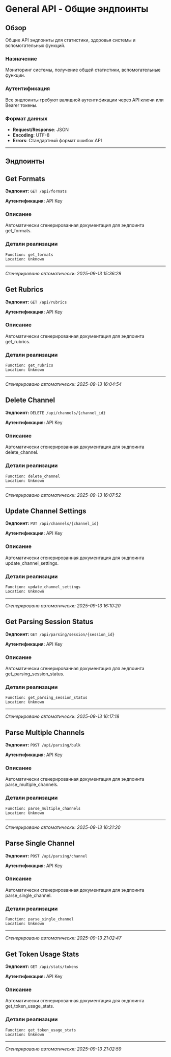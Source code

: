 # General API - Общие эндпоинты

## Обзор

Общие API эндпоинты для статистики, здоровья системы и вспомогательных функций.

### Назначение
Мониторинг системы, получение общей статистики, вспомогательные функции.

### Аутентификация
Все эндпоинты требуют валидной аутентификации через API ключи или Bearer токены.

### Формат данных
- **Request/Response**: JSON
- **Encoding**: UTF-8
- **Errors**: Стандартный формат ошибок API

---

## Эндпоинты


## Get Formats

**Эндпоинт:** `GET /api/formats`

**Аутентификация:** API Key

### Описание
Автоматически сгенерированная документация для эндпоинта get_formats.

### Детали реализации
```
Function: get_formats
Location: Unknown
```

---

*Сгенерировано автоматически: 2025-09-13 15:36:28*


## Get Rubrics

**Эндпоинт:** `GET /api/rubrics`

**Аутентификация:** API Key

### Описание
Автоматически сгенерированная документация для эндпоинта get_rubrics.

### Детали реализации
```
Function: get_rubrics
Location: Unknown
```

---

*Сгенерировано автоматически: 2025-09-13 16:04:54*


## Delete Channel

**Эндпоинт:** `DELETE /api/channels/{channel_id}`

**Аутентификация:** API Key

### Описание
Автоматически сгенерированная документация для эндпоинта delete_channel.

### Детали реализации
```
Function: delete_channel
Location: Unknown
```

---

*Сгенерировано автоматически: 2025-09-13 16:07:52*


## Update Channel Settings

**Эндпоинт:** `PUT /api/channels/{channel_id}`

**Аутентификация:** API Key

### Описание
Автоматически сгенерированная документация для эндпоинта update_channel_settings.

### Детали реализации
```
Function: update_channel_settings
Location: Unknown
```

---

*Сгенерировано автоматически: 2025-09-13 16:10:20*


## Get Parsing Session Status

**Эндпоинт:** `GET /api/parsing/session/{session_id}`

**Аутентификация:** API Key

### Описание
Автоматически сгенерированная документация для эндпоинта get_parsing_session_status.

### Детали реализации
```
Function: get_parsing_session_status
Location: Unknown
```

---

*Сгенерировано автоматически: 2025-09-13 16:17:18*


## Parse Multiple Channels

**Эндпоинт:** `POST /api/parsing/bulk`

**Аутентификация:** API Key

### Описание
Автоматически сгенерированная документация для эндпоинта parse_multiple_channels.

### Детали реализации
```
Function: parse_multiple_channels
Location: Unknown
```

---

*Сгенерировано автоматически: 2025-09-13 16:21:20*


## Parse Single Channel

**Эндпоинт:** `POST /api/parsing/channel`

**Аутентификация:** API Key

### Описание
Автоматически сгенерированная документация для эндпоинта parse_single_channel.

### Детали реализации
```
Function: parse_single_channel
Location: Unknown
```

---

*Сгенерировано автоматически: 2025-09-13 21:02:47*


## Get Token Usage Stats

**Эндпоинт:** `GET /api/stats/tokens`

**Аутентификация:** API Key

### Описание
Автоматически сгенерированная документация для эндпоинта get_token_usage_stats.

### Детали реализации
```
Function: get_token_usage_stats
Location: Unknown
```

---

*Сгенерировано автоматически: 2025-09-13 21:02:59*
